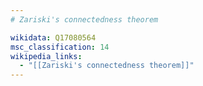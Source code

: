 ```yaml
---
# Zariski's connectedness theorem

wikidata: Q17080564
msc_classification: 14
wikipedia_links:
  - "[[Zariski's connectedness theorem]]"
---
```

